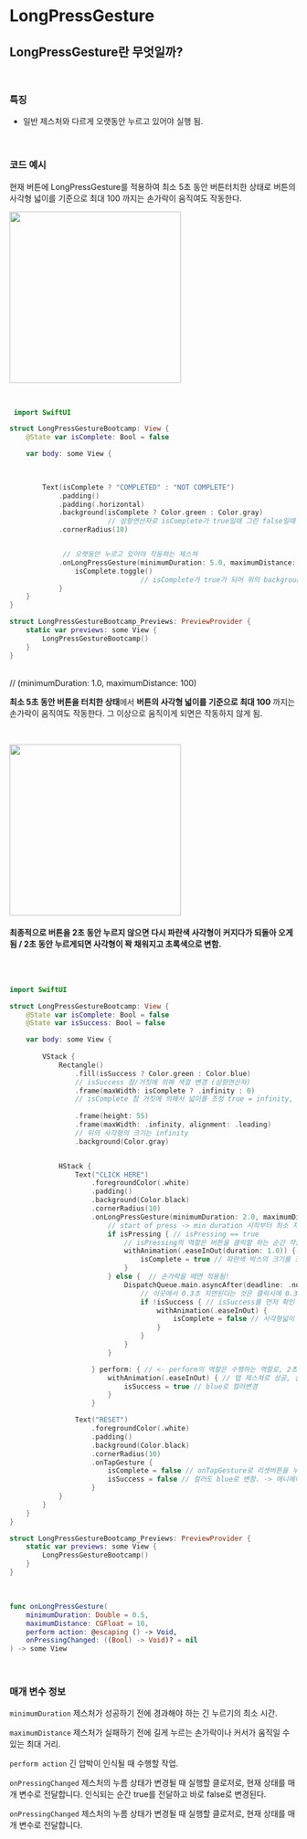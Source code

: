 # LongPressGesture

## LongPressGesture란 무엇일까?
<br>


### 특징
- 일반 제스처와 다르게 오랫동안 누르고 있어야 실행 됨.

<br>

### 코드 예시

현재 버튼에 LongPressGesture를 적용하여 최소 5초 동안 버튼터치한 상태로 버튼의 사각형 넓이를 기준으로 최대 100 까지는 손가락이 움직여도 작동한다.

<img src="https://github.com/HunyongSeong/SwiftUIStudy/assets/108869319/90944dc9-20fd-447e-bbb5-5a8db13dedd0
" width="300" >

<br>

```swift
 import SwiftUI

struct LongPressGestureBootcamp: View {
    @State var isComplete: Bool = false

    var body: some View {
        

        
        Text(isComplete ? "COMPLETED" : "NOT COMPLETE")
            .padding()
            .padding(.horizontal)
            .background(isComplete ? Color.green : Color.gray) 
						// 삼항연산자로 isComplete가 true일때 그린 false일때 gray 
            .cornerRadius(10)


             // 오랫동안 누르고 있어야 작동하는 제스쳐
            .onLongPressGesture(minimumDuration: 5.0, maximumDistance: 100) { 
                isComplete.toggle() 
								// isComplete가 true가 되어 위의 background에 변화를 주게됨
            }
    }
}

struct LongPressGestureBootcamp_Previews: PreviewProvider {
    static var previews: some View {
        LongPressGestureBootcamp()
    }
}
```
<br>
// (minimumDuration: 1.0, maximumDistance: 100) 

**최소 5초 동안 버튼을 터치한 상태**에서 **버튼의 사각형 넓이를 기준으로 최대 100** 까지는 손가락이 움직여도 작동한다. 그 이상으로 움직이게 되면은 작동하지 않게 됨.

<br>

<img src="https://github.com/HunyongSeong/SwiftUIStudy/assets/108869319/08579f13-7b39-45cd-b3a5-ed160b5db9e6
" width="300" >

#### 최종적으로 버튼을 2초 동안 누르지 않으면 다시 파란색 사각형이 커지다가 되돌아 오게됨 / 2초 동안 누르게되면 사각형이 꽉 채워지고 초록색으로 변함.

<br>


```swift

import SwiftUI

struct LongPressGestureBootcamp: View {
    @State var isComplete: Bool = false
    @State var isSuccess: Bool = false

    var body: some View {
        
        VStack {
            Rectangle()
                .fill(isSuccess ? Color.green : Color.blue)
                // isSuccess 참/거짓에 의해 색깔 변경 (삼항연산자)
                .frame(maxWidth: isComplete ? .infinity : 0)
                // isComplete 참 거짓에 의해서 넓이를 조정 true = infinity, false = 0
            
                .frame(height: 55)
                .frame(maxWidth: .infinity, alignment: .leading)
                // 뒤의 사각형의 크기는 infinity
                .background(Color.gray)


            HStack {
                Text("CLICK HERE")
                    .foregroundColor(.white)
                    .padding()
                    .background(Color.black)
                    .cornerRadius(10)
                    .onLongPressGesture(minimumDuration: 2.0, maximumDistance: 50) { (isPressing) in //isPressing: Bool
                        // start of press -> min duration 시작부터 최소 지속 시간.
                        if isPressing { // isPressing == true
                            // isPressing의 역할은 버튼을 클릭할 하는 순간 작동되며, else는 손가락을 떼면 다시 작동된다. (2초 라는 제한 없이 그냥 클릭시 적용!)
                            withAnimation(.easeInOut(duration: 1.0)) { // 시작과 끝을 천천히하는 애니메이션 (1 초 동안 작동)
                                isComplete = true // 파란색 박스의 크기를 조정
                            }
                        } else {  // 손가락을 떼면 적용됨!
                            DispatchQueue.main.asyncAfter(deadline: .now() + 0.3) { // 0.3초의 지연
                                // 이곳에서 0.3초 지연된다는 것은 클릭시에 0.3초 동안 버튼을 누른것과 같은 효과를 주어서 사각형이 커진다.
                                if !isSuccess { // isSuccess를 먼저 확인 후 성공 못하면 되돌리기 위함.
                                    withAnimation(.easeInOut) {
                                        isComplete = false // 사각형넓이 줄이기
                                    }
                                }
                            } 
                        }

                    } perform: { // <- perform의 역할은 수행하는 역할로, 2초 동안 버튼을 눌렀을 때!.
                        withAnimation(.easeInOut) { // 탭 제스쳐로 성공, 실패
                            isSuccess = true // blue로 컬러변경
                        }
                    }

                Text("RESET")
                    .foregroundColor(.white)
                    .padding()
                    .background(Color.black)
                    .cornerRadius(10)
                    .onTapGesture {
                        isComplete = false // onTapGesture로 리셋버튼을 누르게 되면 바로 사각형 크기가 0이 되고
                        isSuccess = false // 컬러도 blue로 변함. -> 애니메이션 주지 않았기 때문에 바로 바뀜
                    }
            }
        }
    }
}

struct LongPressGestureBootcamp_Previews: PreviewProvider {
    static var previews: some View {
        LongPressGestureBootcamp()
    }
}
```

<br>

```swift
func onLongPressGesture(
    minimumDuration: Double = 0.5,
    maximumDistance: CGFloat = 10,
    perform action: @escaping () -> Void,
    onPressingChanged: ((Bool) -> Void)? = nil
) -> some View
```

<br>

### 매개 변수 정보

`minimumDuration` 제스처가 성공하기 전에 경과해야 하는 긴 누르기의 최소 시간.

`maximumDistance` 제스처가 실패하기 전에 길게 누르는 손가락이나 커서가 움직일 수 있는 최대 거리.

`perform action` 긴 압박이 인식될 때 수행할 작업.


`onPressingChanged` 제스처의 누름 상태가 변경될 때 실행할 클로저로, 현재 상태를 매개 변수로 전달합니다. 인식되는 순간 true를 전달하고 바로 false로 변경된다.

`onPressingChanged` 제스처의 누름 상태가 변경될 때 실행할 클로저로, 현재 상태를 매개 변수로 전달합니다.
